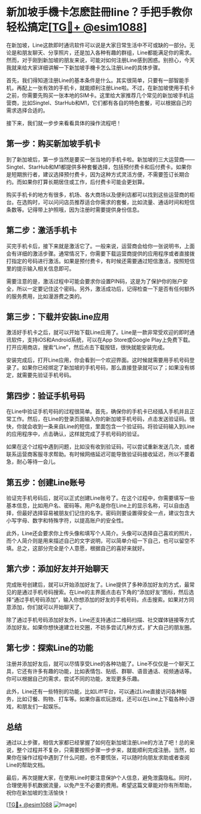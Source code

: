 # 新加坡手機卡怎麽註冊line？手把手教你轻松搞定[[TG💪+ @esim1088](https://t.me/s/esim1088)]

在新加坡，Line这款即时通讯软件可以说是大家日常生活中不可或缺的一部分。无论是和朋友聊天、分享照片，还是加入各种有趣的群组，Line都能满足你的需求。然而，对于刚到新加坡的朋友来说，可能对如何注册Line感到困惑。别担心，今天我就来给大家详细讲解一下新加坡手機卡怎么注册Line的具体步骤。

首先，我们得知道注册Line的基本条件是什么。其实很简单，只要有一部智能手机，再配上一张有效的手机卡，就能顺利注册Line啦。不过，在新加坡使用手机卡之前，你需要先购买一张本地的SIM卡。这里给大家推荐几个常见的新加坡手机运营商，比如Singtel、StarHub和M1，它们都有各自的特色套餐，可以根据自己的需求选择合适的。

接下来，我们就一步步来看看具体的操作流程吧！

## 第一步：购买新加坡手机卡

到了新加坡后，第一步当然是要买一张当地的手机卡啦。新加坡的三大运营商——Singtel、StarHub和M1都提供多种套餐选择，包括预付费卡和后付费卡。如果你是短期旅行者，建议选择预付费卡，因为这种方式灵活方便，不需要签订长期合约。而如果你打算长期居住或工作，后付费卡可能会更划算。

购买手机卡的地方有很多，机场、各大商场以及便利店都可以找到这些运营商的柜台。在选购时，可以问问店员推荐适合你需求的套餐，比如流量、通话时间和短信条数等。记得带上护照哦，因为注册时需要提供身份信息。

## 第二步：激活手机卡

买完手机卡后，接下来就是激活它了。一般来说，运营商会给你一张说明书，上面会有详细的激活步骤。通常情况下，你需要下载运营商提供的应用程序或者直接拨打指定的号码进行激活。如果是预付费卡，有时候还需要通过短信激活，按照短信里的提示输入相关信息即可。

需要注意的是，激活过程中可能会要求你设置PIN码，这是为了保护你的账户安全，所以一定要记住这个密码。另外，激活成功后，记得检查一下是否有任何额外的服务费用，比如漫游费之类的。

## 第三步：下载并安装Line应用

激活好手机卡之后，就可以开始下载Line应用了。Line是一款非常受欢迎的即时通讯软件，支持iOS和Android系统，可以在App Store或Google Play上免费下载。打开应用商店，搜索“Line”，然后点击下载按钮，很快就能安装完成。

安装完成后，打开Line应用，你会看到一个欢迎界面。这时候就需要用手机号码登录了。如果你已经绑定了新加坡的手机号码，那么直接登录就可以了；如果没有绑定，就需要先验证手机号码。

## 第四步：验证手机号码

在Line中验证手机号码的过程很简单。首先，确保你的手机卡已经插入手机并且正常工作。然后，在Line的登录页面输入你的新加坡手机号码，点击发送验证码。很快，你就会收到一条来自Line的短信，里面包含一个验证码。将验证码输入到Line的应用程序中，点击确认，这样就完成了手机号码的验证。

如果在这个过程中遇到问题，比如没有收到验证码，可以尝试重新发送几次，或者联系运营商客服寻求帮助。有时候网络延迟可能导致验证码接收延迟，所以不要着急，耐心等待一会儿。

## 第五步：创建Line账号

验证完手机号码后，就可以正式创建Line账号了。在这个过程中，你需要填写一些基本信息，比如用户名、密码等。用户名是你在Line上的显示名称，可以自由选择，但最好选择容易被朋友们记住的名字。密码则要设置得安全一点，建议包含大小写字母、数字和特殊字符，以提高账户的安全性。

此外，Line还会要求你上传头像和填写个人简介。头像可以选择自己喜欢的照片，而个人简介则是用来描述自己的文字说明，可以简单介绍一下自己，也可以留空不填。总之，这部分完全是个人意愿，根据自己的喜好来就好。

## 第六步：添加好友并开始聊天

完成账号创建后，就可以开始添加好友了。Line提供了多种添加好友的方式，最常见的是通过手机号码搜索。在Line的主界面点击右下角的“添加好友”图标，然后选择“通过手机号码添加”，输入你想添加的好友的手机号码，点击搜索。如果对方同意添加，你们就可以开始聊天了。

除了通过手机号码添加好友外，Line还支持通过二维码扫描、社交媒体链接等方式添加好友。如果你想快速建立社交圈，不妨多尝试几种方式，扩大自己的朋友圈。

## 第七步：探索Line的功能

注册并添加好友后，就可以尽情享受Line的各种功能了。Line不仅仅是一个聊天工具，它还有许多有趣的功能，比如表情包、贴纸、群聊、语音通话、视频通话等。你可以根据自己的需求，尝试不同的功能，发现更多乐趣。

此外，Line还有一些特别的功能，比如Liff平台，可以通过Line直接访问各种服务，比如订餐、购物、打车等。如果你喜欢玩游戏，还可以在Line上下载各种小游戏，和朋友们一起娱乐。

## 总结

通过以上步骤，相信大家都已经掌握了如何在新加坡注册Line的方法了吧！总的来说，整个过程并不复杂，只需要按照步骤一步步来，就能顺利完成注册。当然，如果你在操作过程中遇到了什么问题，也不要慌张，可以随时向朋友求助或者查阅Line的帮助文档。

最后，再次提醒大家，在使用Line时要注意保护个人信息，避免泄露隐私。同时，合理使用手机数据流量，以免产生不必要的费用。希望这篇文章能对你有所帮助，祝你在新加坡的生活愉快！

[[TG💪+ @esim1088](https://t.me/s/esim1088) ![Image](https://i.postimg.cc/4NQfJmqS/Snipaste-2025-05-13-00-14-12.png)]